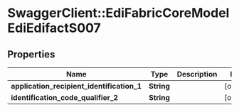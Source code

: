 # SwaggerClient::EdiFabricCoreModelEdiEdifactS007

## Properties
Name | Type | Description | Notes
------------ | ------------- | ------------- | -------------
**application_recipient_identification_1** | **String** |  | [optional] 
**identification_code_qualifier_2** | **String** |  | [optional] 


